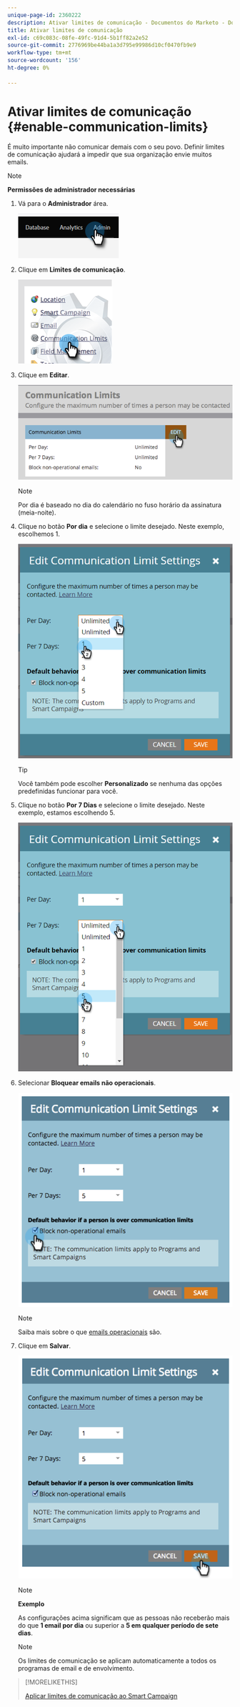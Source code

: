 ```yaml
---
unique-page-id: 2360222
description: Ativar limites de comunicação - Documentos do Marketo - Documentação do produto
title: Ativar limites de comunicação
exl-id: c69c083c-08fe-49fc-91d4-5b1ff82a2e52
source-git-commit: 2776969be44ba1a3d795e99986d10cf0470fb9e9
workflow-type: tm+mt
source-wordcount: '156'
ht-degree: 0%

---
```


# Ativar limites de comunicação {#enable-communication-limits}

É muito importante não comunicar demais com o seu povo. Definir limites de comunicação ajudará a impedir que sua organização envie muitos emails.

>[!NOTE]
>
>**Permissões de administrador necessárias**

1. Vá para o **Administrador** área.

   ![](assets/enable-communication-limits-1.png)

1. Clique em **Limites de comunicação**.

   ![](assets/enable-communication-limits-2.png)

1. Clique em **Editar**.

   ![](assets/enable-communication-limits-3.png)

   >[!NOTE]
   >
   >Por dia é baseado no dia do calendário no fuso horário da assinatura (meia-noite).

1. Clique no botão **Por dia** e selecione o limite desejado. Neste exemplo, escolhemos 1.

   ![](assets/enable-communication-limits-4.png)

   >[!TIP]
   >
   >Você também pode escolher **Personalizado** se nenhuma das opções predefinidas funcionar para você.

1. Clique no botão **Por 7 Dias** e selecione o limite desejado. Neste exemplo, estamos escolhendo 5.

   ![](assets/enable-communication-limits-5.png)

1. Selecionar **Bloquear emails não operacionais**.

   ![](assets/enable-communication-limits-6.png)

   >[!NOTE]
   >
   >Saiba mais sobre o que [emails operacionais](/help/marketo/product-docs/email-marketing/general/functions-in-the-editor/make-an-email-operational.md) são.

1. Clique em **Salvar**.

   ![](assets/enable-communication-limits-7.png)

   >[!NOTE]
   >
   >**Exemplo**
   >
   >As configurações acima significam que as pessoas não receberão mais do que **1 email por dia** ou superior a **5 em qualquer período de sete dias**.

   >[!NOTE]
   >
   >Os limites de comunicação se aplicam automaticamente a todos os programas de email e de envolvimento.

>[!MORELIKETHIS]
>
>[Aplicar limites de comunicação ao Smart Campaign](/help/marketo/product-docs/core-marketo-concepts/smart-campaigns/using-smart-campaigns/apply-communication-limits-to-smart-campaign.md)
